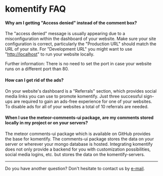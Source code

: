 # komentify FAQ

#### Why am I getting "Access denied" instead of the comment box?

The "access denied" message is usually appearing due to a misconfiguration within the dashboard of your website. Make sure your site configuration is correct, particularly the "Production URL" should match the URL of your site. For "Development URL" you might want to use "[http://localhost](http://localhost)" to run your website locally.

Further information: There is no need to set the port in case your website runs on a different port than 80.

#### How can I get rid of the ads?

On your website's dashboard is a "Referrals" section, which provides social media links you can use to promote komentify. Just three successful sign-ups are required to gain an ads-free experience for one of your websites. To disable ads for all of your websites a total of 10 referrals are needed.

#### When I use the meteor-comments-ui package, are my comments stored locally in my project or on your servers?

The meteor comments-ui package which is available on GitHub provides the base for komentify. The comments-ui package stores the data on your server or wherever your mongo database is hosted. Integrating komentify does not only provide a backend for you with customization possibilities, social media logins, etc. but stores the data on the komentify-servers.

---

Do you have another question? Don't hesitate to contact us by [e-mail](mailto:team@komentify.io).

